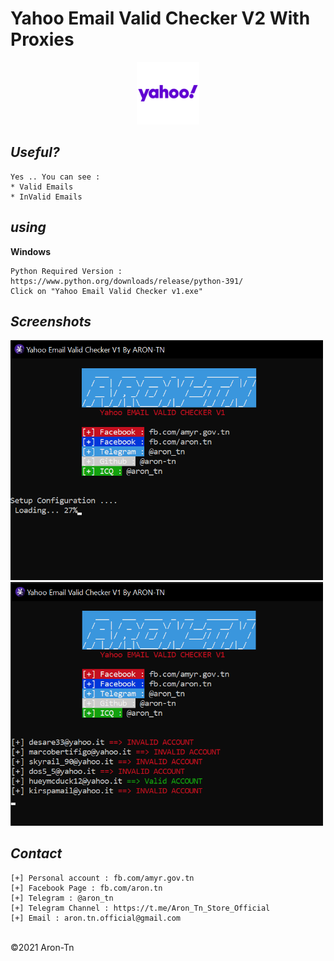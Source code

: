 # Yahoo Email Valid Checker V2 With Proxies
<p align="center">
  <img src="index.png" width="100"/>
</p>

*Useful?*
----
```
Yes .. You can see : 
* Valid Emails
* InValid Emails
```
*using*
----
**Windows**
```
Python Required Version : https://www.python.org/downloads/release/python-391/
Click on "Yahoo Email Valid Checker v1.exe"
```

*Screenshots*
----

<p float="left">
  <img src="index0.png" width="500" />
  <img src="index1.png" width="500" /> 
</p>


*Contact*
----
```
[+] Personal account : fb.com/amyr.gov.tn
[+] Facebook Page : fb.com/aron.tn
[+] Telegram : @aron_tn
[+] Telegram Channel : https://t.me/Aron_Tn_Store_Official
[+] Email : aron.tn.official@gmail.com
```

<br>©2021 Aron-Tn
